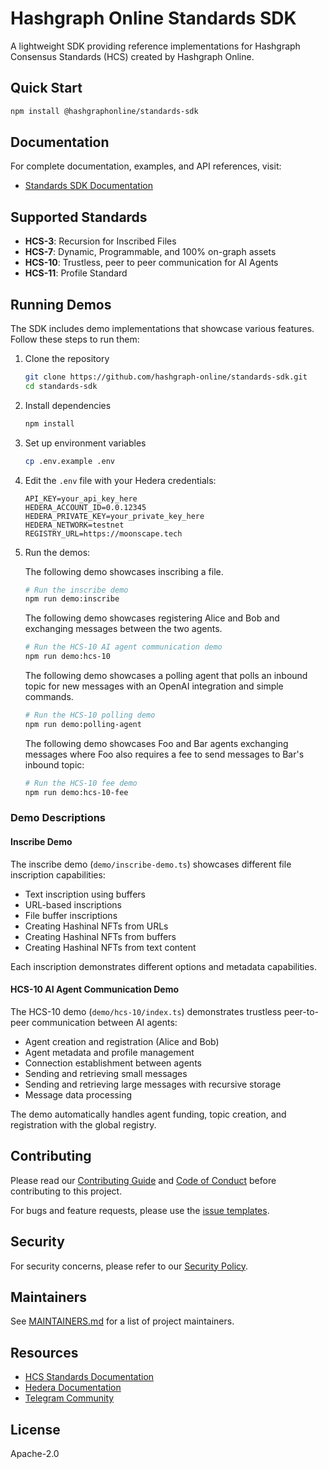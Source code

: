 # Hashgraph Online Standards SDK

A lightweight SDK providing reference implementations for Hashgraph Consensus Standards (HCS) created by Hashgraph Online.

## Quick Start

```bash
npm install @hashgraphonline/standards-sdk
```

## Documentation

For complete documentation, examples, and API references, visit:

- [Standards SDK Documentation](https://hashgraphonline.com/docs/libraries/standards-sdk/)

## Supported Standards

- **HCS-3**: Recursion for Inscribed Files
- **HCS-7**: Dynamic, Programmable, and 100% on-graph assets
- **HCS-10**: Trustless, peer to peer communication for AI Agents
- **HCS-11**: Profile Standard

## Running Demos

The SDK includes demo implementations that showcase various features. Follow these steps to run them:

1. Clone the repository

   ```bash
   git clone https://github.com/hashgraph-online/standards-sdk.git
   cd standards-sdk
   ```

2. Install dependencies

   ```bash
   npm install
   ```

3. Set up environment variables

   ```bash
   cp .env.example .env
   ```

4. Edit the `.env` file with your Hedera credentials:

   ```
   API_KEY=your_api_key_here
   HEDERA_ACCOUNT_ID=0.0.12345
   HEDERA_PRIVATE_KEY=your_private_key_here
   HEDERA_NETWORK=testnet
   REGISTRY_URL=https://moonscape.tech
   ```

5. Run the demos:

   The following demo showcases inscribing a file.

   ```bash
   # Run the inscribe demo
   npm run demo:inscribe
   ```

   The following demo showcases registering Alice and Bob and exchanging messages between the two agents.

   ```bash
   # Run the HCS-10 AI agent communication demo
   npm run demo:hcs-10
   ```

   The following demo showcases a polling agent that polls an inbound topic for new messages with an OpenAI integration and simple commands.

   ```bash
   # Run the HCS-10 polling demo
   npm run demo:polling-agent
   ```

   The following demo showcases Foo and Bar agents exchanging messages where Foo also requires a fee to send messages to Bar's inbound topic:

   ```bash
   # Run the HCS-10 fee demo
   npm run demo:hcs-10-fee
   ```

### Demo Descriptions

#### Inscribe Demo

The inscribe demo (`demo/inscribe-demo.ts`) showcases different file inscription capabilities:

- Text inscription using buffers
- URL-based inscriptions
- File buffer inscriptions
- Creating Hashinal NFTs from URLs
- Creating Hashinal NFTs from buffers
- Creating Hashinal NFTs from text content

Each inscription demonstrates different options and metadata capabilities.

#### HCS-10 AI Agent Communication Demo

The HCS-10 demo (`demo/hcs-10/index.ts`) demonstrates trustless peer-to-peer communication between AI agents:

- Agent creation and registration (Alice and Bob)
- Agent metadata and profile management
- Connection establishment between agents
- Sending and retrieving small messages
- Sending and retrieving large messages with recursive storage
- Message data processing

The demo automatically handles agent funding, topic creation, and registration with the global registry.

## Contributing

Please read our [Contributing Guide](CONTRIBUTING.md) and [Code of Conduct](CODE_OF_CONDUCT.md) before contributing to this project.

For bugs and feature requests, please use the [issue templates](https://github.com/hashgraph-online/standards-sdk/issues/new/choose).

## Security

For security concerns, please refer to our [Security Policy](SECURITY.md).

## Maintainers

See [MAINTAINERS.md](MAINTAINERS.md) for a list of project maintainers.

## Resources

- [HCS Standards Documentation](https://hcs-improvement-proposals.pages.dev/docs/standards)
- [Hedera Documentation](https://docs.hedera.com)
- [Telegram Community](https://t.me/hashinals)

## License

Apache-2.0

